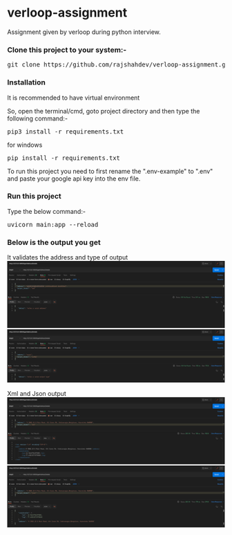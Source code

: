 # verloop-assignment
Assignment given by verloop during python interview.

### Clone this project to your system:-
<pre>git clone https://github.com/rajshahdev/verloop-assignment.git</pre>

### Installation
It is recommended to have virtual environment 


So, open the terminal/cmd, goto project directory and then type the following command:-
<pre>
pip3 install -r requirements.txt
</pre>

for windows

<pre>
pip install -r requirements.txt
</pre>

To run this project you need to first rename the ".env-example" to ".env" and paste your google api key into the env file.

### Run this project
Type the below command:-
<pre>uvicorn main:app --reload</pre>

### Below is the output you get

It validates the address and type of output
![alt text](https://github.com/rajshahdev/verloop-assignment/blob/main/images/invalid%20address.png)
![alt text](https://github.com/rajshahdev/verloop-assignment/blob/main/images/invalid_type.png)

Xml and Json output
![alt text](https://github.com/rajshahdev/verloop-assignment/blob/main/images/output1.png)
![alt text](https://github.com/rajshahdev/verloop-assignment/blob/main/images/output2.png)
